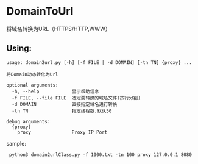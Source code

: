 # DomainToUrl
将域名转换为URL（HTTPS/HTTP,WWW）

## Using:

```
usage: domain2url.py [-h] [-f FILE | -d DOMAIN] [-tn TN] {proxy} ...

将Domain动态转化为Url

optional arguments:
  -h, --help            显示帮助信息
  -f FILE, --file FILE  选定要转换的域名文件(按行分割)
  -d DOMAIN             直接指定域名进行转换
  -tn TN                指定线程数,默认50

debug arguments:
  {proxy}
    proxy               Proxy IP Port
```

sample:

```
 python3 domain2urlClass.py -f 1000.txt -tn 100 proxy 127.0.0.1 8080 
```

